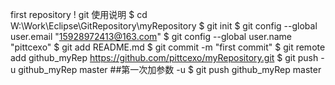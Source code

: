 ﻿first repository !
git 使用说明
$ cd W:\\Work\\Eclipse\\GitRepository\\myRepository
$ git init
$ git config --global user.email "15928972413@163.com"
$ git config --global user.name "pittcexo"
$ git add README.md
$ git commit -m "first commit"
$ git remote add github_myRep https://github.com/pittcexo/myRepository.git
$ git push -u github_myRep master ##第一次加参数 -u
$ git push github_myRep master